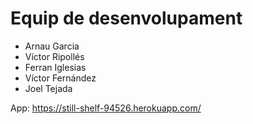 # Equip de desenvolupament

- Arnau Garcia 
- Víctor Ripollés
- Ferran Iglesias 
- Víctor Fernández
- Joel Tejada

App: https://still-shelf-94526.herokuapp.com/
